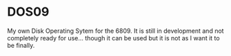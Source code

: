 # DOS09
My own Disk Operating Sytem for the 6809. It is still in development and not completely ready for use... though it can be used but it is not as I want it to be finally.
